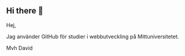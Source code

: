 ## Hi there 👋


Hej, 

Jag använder GitHub för studier i webbutveckling på Mittuniversitetet.

Mvh David




